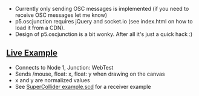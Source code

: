 * Currently only sending OSC messages is implemented (if you need to receive OSC messages let me know)
* p5.oscjunction requires jQuery and socket.io (see index.html on how to load it from a CDN).
* Design of p5.oscjunction is a bit wonky. After all it's just a quick hack :) 

## [Live Example](https://cappelnord.github.io/p5js-oscjunction-example/)
* Connects to Node 1, Junction: WebTest
* Sends /mouse, float: x, float: y when drawing on the canvas
* x and y are normalized values
* See [SuperCollider example.scd](SuperCollider%20example.scd) for a receiver example